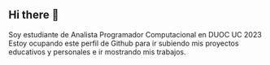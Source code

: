 ## Hi there 👋

Soy estudiante de Analista Programador Computacional en DUOC UC 2023
Estoy ocupando este perfil de Github para ir subiendo mis proyectos educativos y personales e ir mostrando mis trabajos.

<!--
**DavidGuentelicanDev/DavidGuentelicanDev** is a ✨ _special_ ✨ repository because its `README.md` (this file) appears on your GitHub profile.

Here are some ideas to get you started:

- 🔭 I’m currently working on ...
- 🌱 I’m currently learning ...
- 👯 I’m looking to collaborate on ...
- 🤔 I’m looking for help with ...
- 💬 Ask me about ...
- 📫 How to reach me: ...
- 😄 Pronouns: ...
- ⚡ Fun fact: ...
-->
